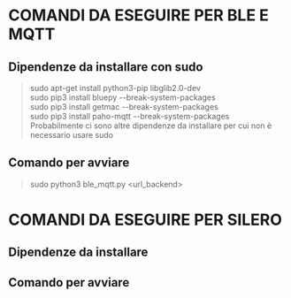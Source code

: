 # COMANDI DA ESEGUIRE PER BLE E MQTT

## Dipendenze da installare con sudo
> sudo apt-get install python3-pip libglib2.0-dev  
> sudo pip3 install bluepy --break-system-packages  
> sudo pip3 install getmac --break-system-packages  
> sudo pip3 install paho-mqtt --break-system-packages     
Probabilmente ci sono altre dipendenze da installare per cui non è necessario usare sudo  

## Comando per avviare
> sudo python3 ble_mqtt.py <url_backend>


# COMANDI DA ESEGUIRE PER SILERO

## Dipendenze da installare 

## Comando per avviare

